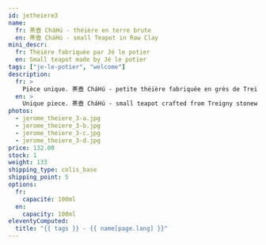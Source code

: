```yaml
---
id: jetheiere3
name:
  fr: 茶壺 CháHú - théière en terre brute
  en: 茶壺 CháHú - small Teapot in Raw Clay
mini_descr:
  fr: Théière fabriquée par Jé le potier
  en: Small teapot made by Jé le potier
tags: ["je-le-potier", "welcome"]
description:
  fr: >
    Pièce unique. 茶壺 CháHú - petite théière fabriquée en grès de Treigny, une argile naturelle assez tendre. Cette théière n'est pas émaillée et se patinera avec le temps. La verse est fluide et rapide.
  en: >
    Unique piece. 茶壺 CháHú - small teapot crafted from Treigny stoneware, a naturally soft clay. This teapot is unglazed and will develop a patina over time. The pour is smooth and fast.
photos:
  - jerome_theiere_3-a.jpg
  - jerome_theiere_3-b.jpg
  - jerome_theiere_3-c.jpg
  - jerome_theiere_3-d.jpg
price: 132.00
stock: 1
weight: 133
shipping_type: colis_base
shipping_point: 5
options:
  fr:
    capacité: 100ml
  en:
    capacity: 100ml
eleventyComputed:
  title: "{{ tags }} - {{ name[page.lang] }}"
---
```

